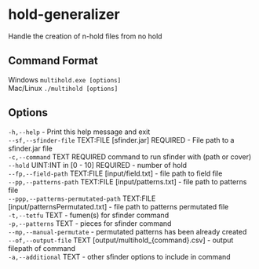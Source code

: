 # hold-generalizer

Handle the creation of n-hold files from no hold

## Command Format

Windows `multihold.exe [options]`  
Mac/Linux `./multihold [options]`

## Options

  `-h,--help`                   - Print this help message and exit  
  `--sf,--sfinder-file` TEXT:FILE [sfinder.jar]  REQUIRED  - File path to a sfinder.jar file  
  `-c,--command` TEXT REQUIRED  command to run sfinder with (path or cover)  
  `--hold` UINT:INT in [0 - 10] REQUIRED - number of hold  
  `--fp,--field-path` TEXT:FILE [input/field.txt] - file path to field file  
  `--pp,--patterns-path` TEXT:FILE [input/patterns.txt] - file path to patterns file  
  `--ppp,--patterms-permutated-path` TEXT:FILE [input/patternsPermutated.txt] - file path to patterns permutated file  
  `-t,--tetfu` TEXT             - fumen(s) for sfinder command  
  `-p,--patterns` TEXT          - pieces for sfinder command  
  `--mp,--manual-permutate`     - permutated patterns has been already created  
  `--of,--output-file` TEXT [output/multihold_{command}.csv] - output filepath of command  
  `-a,--additional` TEXT        - other sfinder options to include in command  
